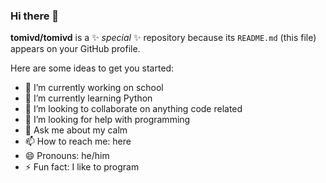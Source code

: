 ### Hi there 👋

**tomivd/tomivd** is a ✨ _special_ ✨ repository because its `README.md` (this file) appears on your GitHub profile.

Here are some ideas to get you started:
 - 🔭 I’m currently working on school
 - 🌱 I’m currently learning Python 
 - 👯 I’m looking to collaborate on anything code related 
 - 🤔 I’m looking for help with programming 
 - 💬 Ask me about my calm 
 - 📫 How to reach me: here
 - 😄 Pronouns: he/him
 - ⚡ Fun fact: I like to program 
